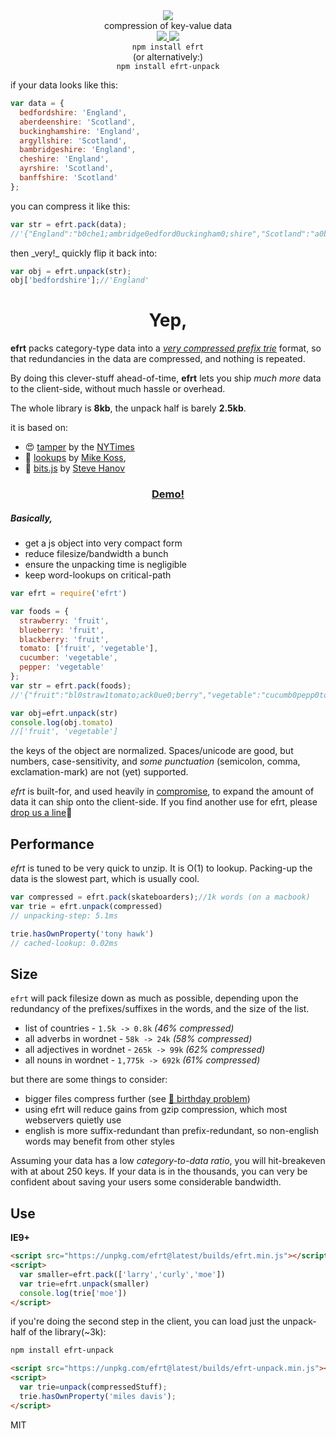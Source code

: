 <div align="center">
  <img src="https://cloud.githubusercontent.com/assets/399657/23590290/ede73772-01aa-11e7-8915-181ef21027bc.png" />
  <div>compression of key-value data</div>
  <a href="https://npmjs.org/package/efrt">
    <img src="https://img.shields.io/npm/v/efrt.svg?style=flat-square" />
  </a>
  <a href="https://nodejs.org/api/documentation.html#documentation_stability_index">
    <img src="https://img.shields.io/badge/stability-stable-green.svg?style=flat-square" />
  </a>
</div>

<div align="center">
  <code>npm install efrt</code>
  <br/>
  (or alternatively:)
  <br/>
  <code>npm install efrt-unpack</code>
</div>

if your data looks like this:
```js
var data = {
  bedfordshire: 'England',
  aberdeenshire: 'Scotland',
  buckinghamshire: 'England',
  argyllshire: 'Scotland',
  bambridgeshire: 'England',
  cheshire: 'England',
  ayrshire: 'Scotland',
  banffshire: 'Scotland'
};
```
you can compress it like this:
```js
var str = efrt.pack(data);
//'{"England":"b0che1;ambridge0edford0uckingham0;shire","Scotland":"a0banff1;berdeen0rgyll0yr0;shire"}'
```
then \_very!\_ quickly flip it back into:
```js
var obj = efrt.unpack(str);
obj['bedfordshire'];//'England'
```

<h1 align="center">Yep,</h1>

**efrt** packs category-type data into a *[very compressed prefix trie](https://en.wikipedia.org/wiki/Trie)* format, so that redundancies in the data are compressed, and nothing is repeated. 

By doing this clever-stuff ahead-of-time, **efrt** lets you ship *much more* data to the client-side, without much hassle or overhead.

The whole library is **8kb**, the unpack half is barely **2.5kb**. 

it is based on:
* 😍 [tamper](https://nytimes.github.io/tamper/) by the [NYTimes](https://github.com/NYTimes/)
* 💝 [lookups](https://github.com/mckoss/lookups) by [Mike Koss](https://github.com/mckoss), 
* 💓 [bits.js](http://stevehanov.ca/blog/index.php?id=120) by [Steve Hanov](https://twitter.com/smhanov)

<h3 align="center">
  <a href="https://rawgit.com/nlp-compromise/efrt/master/demo/index.html">Demo!</a>
</h3>

<h5 align="left">
Basically,
</h5>

* get a js object into very compact form
* reduce filesize/bandwidth a bunch
* ensure the unpacking time is negligible
* keep word-lookups on critical-path

```js
var efrt = require('efrt')

var foods = {
  strawberry: 'fruit',
  blueberry: 'fruit',
  blackberry: 'fruit',
  tomato: ['fruit', 'vegetable'],
  cucumber: 'vegetable',
  pepper: 'vegetable'
};
var str = efrt.pack(foods);
//'{"fruit":"bl0straw1tomato;ack0ue0;berry","vegetable":"cucumb0pepp0tomato;er"}'

var obj=efrt.unpack(str)
console.log(obj.tomato)
//['fruit', 'vegetable']
```
the keys of the object are normalized. Spaces/unicode are good, but numbers, case-sensitivity, and *some punctuation* (semicolon, comma, exclamation-mark) are not (yet) supported.

*efrt* is built-for, and used heavily in [compromise](https://github.com/nlp-compromise/compromise), to expand the amount of data it can ship onto the client-side. 
If you find another use for efrt, please [drop us a line](mailto:spencermountain@gmail.com)🎈

## Performance
*efrt* is tuned to be very quick to unzip. It is O(1) to lookup. Packing-up the data is the slowest part, which is usually cool.
```js
var compressed = efrt.pack(skateboarders);//1k words (on a macbook)
var trie = efrt.unpack(compressed)
// unpacking-step: 5.1ms

trie.hasOwnProperty('tony hawk')
// cached-lookup: 0.02ms
```

## Size
`efrt` will pack filesize down as much as possible, depending upon the redundancy of the prefixes/suffixes in the words, and the size of the list.
* list of countries - `1.5k -> 0.8k` *(46% compressed)*
* all adverbs in wordnet - `58k -> 24k` *(58% compressed)*
* all adjectives in wordnet - `265k -> 99k` *(62% compressed)*
* all nouns in wordnet - `1,775k -> 692k` *(61% compressed)*

but there are some things to consider:
* bigger files compress further (see [🎈 birthday problem](https://en.wikipedia.org/wiki/Birthday_problem))
* using efrt will reduce gains from gzip compression, which most webservers quietly use
* english is more suffix-redundant than prefix-redundant, so non-english words may benefit from other styles

Assuming your data has a low _category-to-data ratio_, you will hit-breakeven with at about 250 keys. If your data is in the thousands, you can very be confident about saving your users some considerable bandwidth.

## Use
**IE9+**
```html
<script src="https://unpkg.com/efrt@latest/builds/efrt.min.js"></script>
<script>
  var smaller=efrt.pack(['larry','curly','moe'])
  var trie=efrt.unpack(smaller)
  console.log(trie['moe'])
</script>
```

if you're doing the second step in the client, you can load just the unpack-half of the library(~3k):
```bash
npm install efrt-unpack
```
```html
<script src="https://unpkg.com/efrt@latest/builds/efrt-unpack.min.js"></script>
<script>
  var trie=unpack(compressedStuff);
  trie.hasOwnProperty('miles davis');
</script>
```

MIT
